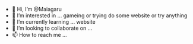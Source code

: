 - 👋 Hi, I’m @Maiagaru
- 👀 I’m interested in ... gameing or trying do some website or try anything
- 🌱 I’m currently learning ... website
- 💞️ I’m looking to collaborate on ... 
- 📫 How to reach me ...

<!---
Maiagaru/Maiagaru is a ✨ special ✨ repository because its `README.md` (this file) appears on your GitHub profile.
You can click the Preview link to take a look at your changes.
--->
